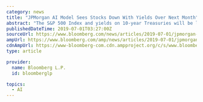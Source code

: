```yaml
---
category: news
title: "JPMorgan AI Model Sees Stocks Down With Yields Over Next Month"
abstract: "The S&P 500 Index and yields on 10-year Treasuries will be lower in one month’s time, according to a JPMorgan Chase & Co. model that uses artificial intelligence. The firm applies an algorithm with an aim to predict the direction of asset prices using ..."
publishedDateTime: 2019-07-01T03:27:00Z
sourceUrl: https://www.bloomberg.com/news/articles/2019-07-01/jpmorgan-ai-model-sees-stocks-down-with-yields-over-next-month
ampUrl: https://www.bloomberg.com/amp/news/articles/2019-07-01/jpmorgan-ai-model-sees-stocks-down-with-yields-over-next-month
cdnAmpUrl: https://www-bloomberg-com.cdn.ampproject.org/c/s/www.bloomberg.com/amp/news/articles/2019-07-01/jpmorgan-ai-model-sees-stocks-down-with-yields-over-next-month
type: article

provider:
  name: Bloomberg L.P.
  id: bloomberglp

topics:
  - AI
---
```

